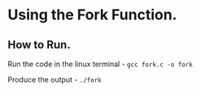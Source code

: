 # Using the Fork Function.

## How to Run.
Run the code in the linux terminal - `gcc fork.c -o fork`

Produce the output - `./fork`
